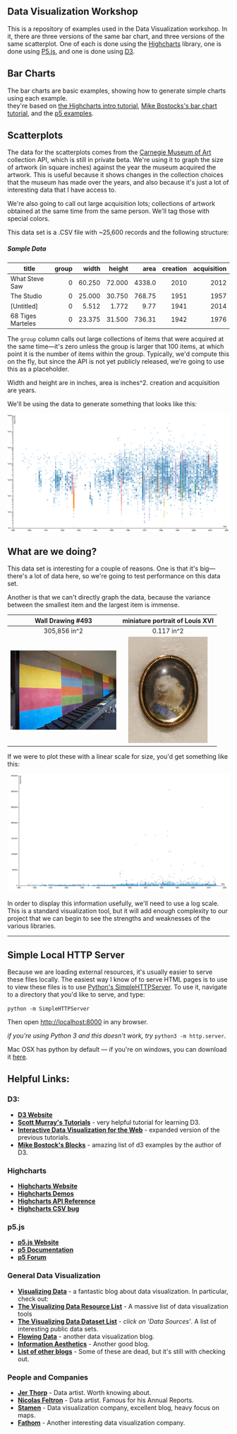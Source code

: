 ## Data Visualization Workshop


This is a repository of examples used in the Data Visualization workshop.  In it, there are three versions of the same bar chart, and three versions of the same scatterplot.  One of each is done using the [Highcharts](http://www.highcharts.com/) library, one is done using [P5.js](http://p5js.org/), and one is done using [D3](http://d3js.org/).  

## Bar Charts

The bar charts are basic examples, showing how to generate simple charts using each example.  
they're based on [the Highcharts intro tutorial](http://www.highcharts.com/docs/getting-started/installation), [Mike Bostocks's bar chart tutorial](http://bost.ocks.org/mike/bar/), and the [p5 examples](http://p5js.org/learn/#examples).

## Scatterplots

The data for the scatterplots comes from the [Carnegie Museum of Art](http://www.cmoa.org) collection API, which is still in private beta.  We're using it to graph the size of artwork (in square inches) against the year the museum acquired the artwork.  This is useful because it shows changes in the collection choices that the museum has made over the years, and also because it's just a lot of interesting data that I have access to.

We're also going to call out large acquisition lots; collections of artwork obtained at the same time from the same person.  We'll tag those with special colors.

This data set is a .CSV file with ~25,600 records and the following structure:

##### Sample Data

|title            |group  |width |height|area  |creation|acquisition|
|-----------------|------:|-----:|-----:|-----:|-------:|----------:|
|What Steve Saw   |0      |60.250|72.000|4338.0|2010    |2012       |
|The Studio       |0      |25.000|30.750|768.75|1951    |1957       |
|[Untitled]       |0      |5.512 |1.772 |9.77  |1941    |2014       |
|68 Tiges Marteles|0      |23.375|31.500|736.31|1942    |1976       |


The `group` column calls out large collections of items that were acquired at the same time—it's zero unless the group is larger that 100 items, at which point it is the number of items within the group.  Typically, we'd compute this on the fly, but since the API is not yet publicly released, we're going to use this as a placeholder.

Width and height are in inches, area is inches^2.  creation and acquisition are years.

We'll be using the data to generate something that looks like this:


![Example Scatterplot](docs/example.png)

## What are we doing?


This data set is interesting for a couple of reasons.  One is that it's big— there's a lot of data here, so we're going to test performance on this data set.

Another is that we can't directly graph the data, because the variance between the smallest item and the largest item is immense. 

| Wall Drawing #493  |miniature portrait of Louis XVI|
|:------------------:|:-----------------------------:|
| 305,856 in^2       | 0.117 in^2                    |
|![](docs/sol.jpg)   |![](docs/xvi.jpg)              |

If we were to plot these with a linear scale for size, you'd get something like this:

![Example Scatterplot](docs/linear.png)

In order to display this information usefully, we'll need to use a log scale. This is a standard visualization tool, but it will add enough complexity to our project that we can begin to see the strengths and weaknesses of the various libraries.

---


## Simple Local HTTP Server

Because we are loading external resources, it's usually easier to serve these files locally.   The easiest way I know of to serve HTML pages is to use to view these files is to use [Python's SimpleHTTPServer](http://www.pythonforbeginners.com/modules-in-python/how-to-use-simplehttpserver/).  To use it, navigate to a directory that you'd like to serve, and type:

`python -m SimpleHTTPServer`

Then open <http://localhost:8000> in any browser.

*if you're using Python 3 and this doesn't work, try* `python3 -m http.server`. 

Mac OSX has python by default — if you're on windows, you can download it [here](https://www.python.org/downloads/windows/).  

## Helpful Links:

### D3:
* **[D3 Website](http://d3js.org/)**
*  **[Scott Murray's Tutorials](http://alignedleft.com/tutorials/d3)** - very helpful tutorial for learning D3.
* **[Interactive Data Visualization for the Web](http://chimera.labs.oreilly.com/books/1230000000345/index.html)** - expanded version of the previous tutorials.
*  **[Mike Bostock's Blocks](http://bl.ocks.org/mbostocks)** - amazing list of d3 examples by the author of D3.

### Highcharts

* **[Highcharts Website](http://www.highcharts.com)**
* **[Highcharts Demos](http://www.highcharts.com/demo)**
* **[Highcharts API Reference](http://www.highcharts.com/demo)**
* **[Highcharts CSV bug](https://github.com/highslide-software/highcharts.com/issues/3850)**

### p5.js

* **[p5.js Website](http://p5js.org)**
* **[p5 Documentation](http://p5js.org/reference/)**
* **[p5 Forum](http://forum.processing.org/two/categories/p5-js)**

### General Data Visualization

* **[Visualizing Data](http://www.visualisingdata.com)** -  a fantastic blog about data visualization. In particular, check out:
* **[The Visualizing Data Resource List](http://www.visualisingdata.com/index.php/resources/)** - A massive list of data visualization tools
* **[The Visualizing Data Dataset List](http://www.visualisingdata.com/index.php/references/)** - *click on 'Data Sources'*.  A list of interesting public data sets.
* **[Flowing Data](http://flowingdata.com)** - another data visualization blog.
* **[Information Aesthetics](http://infosthetics.com)** - Another good blog.
* **[List of other blogs](http://flowingdata.com/2012/04/27/data-and-visualization-blogs-worth-following/)** - Some of these are dead, but it's still with checking out.

### People and Companies
* **[Jer Thorp](http://blog.blprnt.com)** - Data artist.  Worth knowing about.
* **[Nicolas Feltron](http://feltron.tumblr.com)** - Data artist.  Famous for his Annual Reports.
* **[Stamen](http://stamen.com)** - Data visualization company, excellent blog, heavy focus on maps.
* **[Fathom](http://fathom.info/latest/)** - Another interesting data visualization company.




